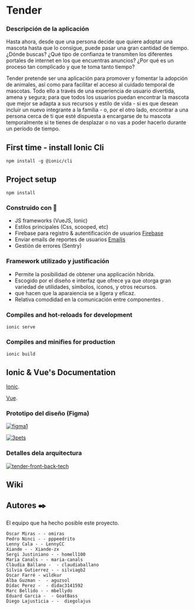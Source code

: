 # Tender

### Descripción de la aplicación
Hasta ahora, desde que una persona decide que quiere adoptar una mascota hasta que lo consigue, puede pasar una gran cantidad de tiempo. ¿Dónde buscas? ¿Qué tipo de confianza te transmiten los diferentes portales de internet en los que encuentras anuncios? ¿Por qué es un proceso tan complicado y que te toma tanto tiempo?

Tender pretende ser una aplicación para promover y fomentar la adopción de animales, así como para facilitar el acceso al cuidado temporal de mascotas. Todo ello a través de una experiencia de usuario divertida, amena y segura; para que todos los usuarios puedan encontrar la mascota que mejor se adapta a sus recursos y estilo de vida - si es que desean incluir un nuevo integrante a la família - o, por el otro lado, encontrar a una persona cerca de ti que esté dispuesta a encargarse de tu mascota temporalmente si te tienes de desplazar o no vas a poder hacerlo durante un período de tiempo.

## First time - install Ionic Cli
```
npm install -g @ionic/cli
```

## Project setup
```
npm install
```

### Construido con :wrench:
  + JS frameworks (VueJS, Ionic) 
  + Estilos principales (Css, scooped, etc)
  + Firebase para registro & autentificación de usuarios [Firebase](https://firebase.google.com/?hl=es)
  + Enviar emails de reportes de usuarios [Emailjs](https://www.emailjs.com/)
  +  Gestión de errores (Sentry)

### Framework utilizado y justificación
  + Permite la posibilidad de obtener una applicación híbrida.
  + Escogido por el diseño e interfaz que ofrece ya que otorga gran variedad de utilidades, símbolos, iconos, y otros recursos. 
  + que hacen que la aparaiencia se a ligera y eficaz.
  + Relativa comodidad en la comunicación entre componentes .


### Compiles and hot-reloads for development
```
ionic serve
```

### Compiles and minifies for production
```
ionic build
```


## Ionic & Vue's Documentation

[Ionic](https://ionicframework.com/docs/).

[Vue](https://v3.vuejs.org/).



### Prototipo del diseño (Figma)
<a href="https://www.figma.com/file/aUHXVXsho6ZdnWUjd6bmgi/Tinder-Mockup-for-Sketch?node-id=0%3A1"><img src="https://i.ibb.co/8gg5QZ9/figma1.jpg" alt="figma1" border="0"></a>






<a href="https://www.figma.com/file/aUHXVXsho6ZdnWUjd6bmgi/Tinder-Mockup-for-Sketch?node-id=0%3A1"><img src="https://i.ibb.co/KFLfVH8/3pets.jpg" alt="3pets" border="0"></a>


### Detalles dela arquitectura 

<a href="https://ibb.co/znXNvy8"><img src="https://i.ibb.co/bWs79SH/tender-front-back-tech.jpg" alt="tender-front-back-tech" border="0"></a>


## Wiki


## Autores :black_nib:

El equipo que ha hecho posible este proyecto.

    Óscar Miras - - omiras 
    Pedro Ninci - - pppeedrito 
    Lenny Cala - - LennyCC  
    Xiande - - Xiande-zx 
    Sergi Justiniano - - homell100   
    Maria Canals - - maria-canals 
    Clàudia Ballano -  - claudiaballano 
    Silvia Gutierrez - - silviagb2   
    Oscar Farré - wildkur 
    Alba Guzman -  - aguzsol 
    Dídac Perez -  - didac3141592 
    Marc Bellido - - mbellydo 
    Eduard Garcia -  - GoatBass 
    Diego Lajusticia - -  diegolajus 













